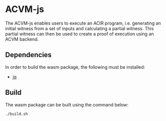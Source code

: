 # ACVM-js

The ACVM-js enables users to execute an ACIR program, i.e. generating an initial witness from a set of inputs and calculating a partial witness. This partial witness can then be used to create a proof of execution using an ACVM backend.

## Dependencies

In order to build the wasm package, the following must be installed:

- [jq](https://github.com/stedolan/jq)

## Build

The wasm package can be built using the command below:

```bash
./build.sh
```